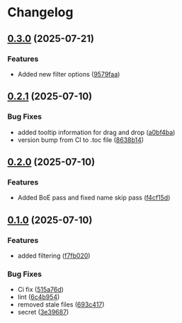 # Changelog

## [0.3.0](https://github.com/msadowskigraduate/transmogcleaner/compare/v0.2.1...v0.3.0) (2025-07-21)


### Features

* Added new filter options ([9579faa](https://github.com/msadowskigraduate/transmogcleaner/commit/9579faa77b567ca6f47ae635cb454fa3b80c76b9))

## [0.2.1](https://github.com/msadowskigraduate/transmogcleaner/compare/v0.2.0...v0.2.1) (2025-07-10)


### Bug Fixes

* added tooltip information for drag and drop ([a0bf4ba](https://github.com/msadowskigraduate/transmogcleaner/commit/a0bf4baf1a37d023edad0ecae208d364ada9c67f))
* version bump from CI to .toc file ([8638b14](https://github.com/msadowskigraduate/transmogcleaner/commit/8638b14651136b56ed60407d3e4aa747d2a70c77))

## [0.2.0](https://github.com/msadowskigraduate/transmogcleaner/compare/v0.1.0...v0.2.0) (2025-07-10)


### Features

* Added BoE  pass and fixed name skip pass ([f4cf15d](https://github.com/msadowskigraduate/transmogcleaner/commit/f4cf15d20ed46edde586b48ca41b78d6ed767027))

## [0.1.0](https://github.com/msadowskigraduate/transmogcleaner/compare/v0.0.1...v0.1.0) (2025-07-10)


### Features

* added filtering ([f7fb020](https://github.com/msadowskigraduate/transmogcleaner/commit/f7fb0205c4521fbd68c920b4ec37b042df9257e1))


### Bug Fixes

* Ci fix ([515a76d](https://github.com/msadowskigraduate/transmogcleaner/commit/515a76df89e79b224b56992b98336bc8ed2594f1))
* lint ([6c4b954](https://github.com/msadowskigraduate/transmogcleaner/commit/6c4b954a52684a6bb2189813f6fceb3c817bc76e))
* removed stale files ([693c417](https://github.com/msadowskigraduate/transmogcleaner/commit/693c41744ebd8906922acdb5ee58011f67683987))
* secret ([3e39687](https://github.com/msadowskigraduate/transmogcleaner/commit/3e3968731c3a238a03e958e5a687c9076d424ce1))

